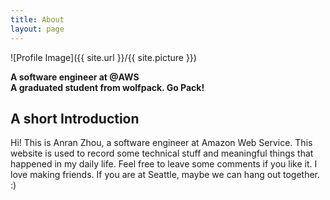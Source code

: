 ```yaml
---
title: About
layout: page
---
```

![Profile Image]({{ site.url }}/{{ site.picture }})

<b>A software engineer at @AWS</b> 
<br/>
<b>A graduated student from wolfpack. Go Pack!</b>

<h2>A short Introduction</h2>
<p>Hi! This is Anran Zhou, a software engineer at Amazon Web Service. This website is used to record some technical stuff and meaningful things that happened in my daily life. Feel free to leave some comments if you like it. I love making friends. If you are at Seattle, maybe we can hang out together. :)</p> 
